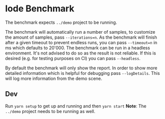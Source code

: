 # lode Benchmark

The benchmark expects `../demo` project to be running.

The benchmark will automatically run a number of samples, to customize the amount of samples, pass `--iterations=n`.
As the benchmark will finish after a given timeout to prevent endless runs, you can pass `--timeout=n` in ms which defaults to 20'000.
The benchmark can be run in a headless environment. It's not advised to do so as the result is not reliable. If this is desired (e.g. for testing purposes on CI) you can pass `--headless`.

By default the benchmark will only show the report. In order to show more detailed information which is helpful for debugging pass `--logDetails`.
This will log more information from the demo scene.

## Dev
Run `yarn setup` to get up and running and then `yarn start`
**Note**: The `../demo` project needs to be running as well.
